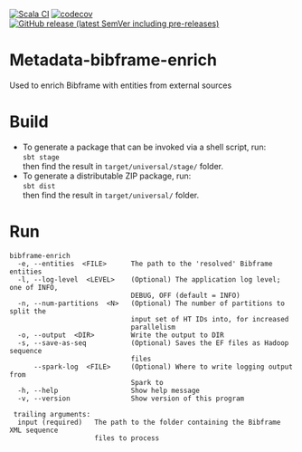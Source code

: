 [![Scala CI](https://github.com/htrc/Metadata-bibframe-enrich/actions/workflows/ci.yml/badge.svg)](https://github.com/htrc/Metadata-bibframe-enrich/actions/workflows/ci.yml)
[![codecov](https://codecov.io/github/htrc/Metadata-bibframe-enrich/graph/badge.svg?token=XkFacP7b0K)](https://codecov.io/github/htrc/Metadata-bibframe-enrich)
[![GitHub release (latest SemVer including pre-releases)](https://img.shields.io/github/v/release/htrc/Metadata-bibframe-enrich?include_prereleases&sort=semver)](https://github.com/htrc/Metadata-bibframe-enrich/releases/latest)

# Metadata-bibframe-enrich
Used to enrich Bibframe with entities from external sources

# Build
* To generate a package that can be invoked via a shell script, run:  
  `sbt stage`  
  then find the result in `target/universal/stage/` folder.
* To generate a distributable ZIP package, run:  
  `sbt dist`  
  then find the result in `target/universal/` folder.

# Run
```
bibframe-enrich
  -e, --entities  <FILE>      The path to the 'resolved' Bibframe entities
  -l, --log-level  <LEVEL>    (Optional) The application log level; one of INFO,
                              DEBUG, OFF (default = INFO)
  -n, --num-partitions  <N>   (Optional) The number of partitions to split the
                              input set of HT IDs into, for increased
                              parallelism
  -o, --output  <DIR>         Write the output to DIR
  -s, --save-as-seq           (Optional) Saves the EF files as Hadoop sequence
                              files
      --spark-log  <FILE>     (Optional) Where to write logging output from
                              Spark to
  -h, --help                  Show help message
  -v, --version               Show version of this program

 trailing arguments:
  input (required)   The path to the folder containing the Bibframe XML sequence
                     files to process
```
